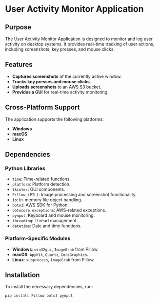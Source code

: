 # User Activity Monitor Application

## Purpose
The User Activity Monitor Application is designed to monitor and log user activity on desktop systems. It provides real-time tracking of user actions, including screenshots, key presses, and mouse clicks.

## Features
- **Captures screenshots** of the currently active window.
- **Tracks key presses and mouse clicks**.
- **Uploads screenshots** to an AWS S3 bucket.
- **Provides a GUI** for real-time activity monitoring.

## Cross-Platform Support
The application supports the following platforms:
- **Windows**
- **macOS**
- **Linux**

## Dependencies

### Python Libraries
- `time`: Time-related functions.
- `platform`: Platform detection.
- `tkinter`: GUI components.
- `Pillow (PIL)`: Image processing and screenshot functionality.
- `io`: In-memory file object handling.
- `boto3`: AWS SDK for Python.
- `botocore.exceptions`: AWS-related exceptions.
- `pynput`: Keyboard and mouse monitoring.
- `threading`: Thread management.
- `datetime`: Date and time functions.

### Platform-Specific Modules
- **Windows**: `win32gui`, `ImageGrab` from Pillow.
- **macOS**: `AppKit`, `Quartz`, `CoreGraphics`.
- **Linux**: `subprocess`, `ImageGrab` from Pillow.

## Installation

To install the necessary dependencies, run:

```sh
pip install Pillow boto3 pynput



